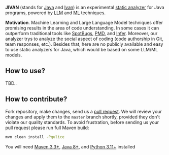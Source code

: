 **JIVAN** (stands for [Java](https://en.wikipedia.org/wiki/Java_(programming_language))
and [Ivan](https://en.wikipedia.org/wiki/Ivan))
is an experimental [static analyzer](https://en.wikipedia.org/wiki/Static_program_analysis)
for Java programs, powered by [LLM](https://en.wikipedia.org/wiki/Large_language_model)
and [ML](https://en.wikipedia.org/wiki/Machine_learning) techniques.

**Motivation**. Machine Learning and Large Language Model techniques offer
promising results in the area of code understanding. In some cases it can
outperform traditional tools like [SpotBugs], [PMD], and [Infer]. Moreover,
our analyzer trys to analyze the social aspect of coding (code authorship
in Git, team responses, etc.). Besides that, here are no publicly available
and easy to use static analyzers for Java, which would be based on some LLM/ML
models.

## How to use?

TBD..

## How to contribute?

Fork repository, make changes, send us a [pull request](https://www.yegor256.com/2014/04/15/github-guidelines.html).
We will review your changes and apply them to the `master` branch shortly,
provided they don't violate our quality standards. To avoid frustration,
before sending us your pull request please run full Maven build:

```bash
mvn clean install -Pqulice
```

You will need [Maven 3.3+], [Java 8+], and [Python 3.11+] installed

[SpotBugs]: https://spotbugs.github.io
[PMD]: https://pmd.github.io
[Infer]: https://fbinfer.com
[Maven 3.3+]: https://maven.apache.org
[Java 8+]: https://openjdk.org/install
[Python 3.11+]: https://www.python.org/downloads/release/python-3110
